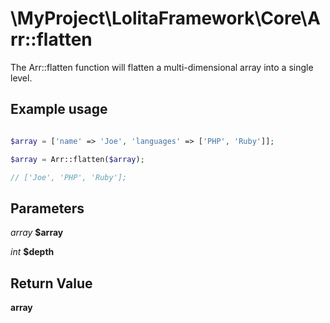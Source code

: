 \MyProject\LolitaFramework\Core\Arr::flatten
===

The Arr::flatten function will flatten a multi-dimensional array into a single level.

Example usage
---
```php

$array = ['name' => 'Joe', 'languages' => ['PHP', 'Ruby']];

$array = Arr::flatten($array);

// ['Joe', 'PHP', 'Ruby'];

```

Parameters
---
_array_  __$array__

_int_  __$depth__

Return Value
---
__array__

